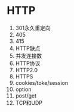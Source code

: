 # HTTP

1. 301永久重定向
2. 405
3. 415
4. HTTP缺点
5. 并发连接数
6. HTTP协议
7. HTTP2.0
8. HTTPS
9. cookies/toke/session
10. option
11. post/get
12. TCP和UDP
